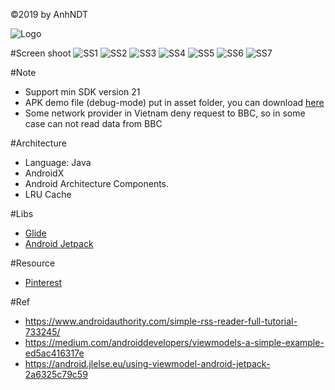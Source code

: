 &copy;2019 by AnhNDT 

![](https://gitlab.com/_Joker/gobear/raw/master/app/assets/ic_launcher-web.png "Logo")


#Screen shoot
![](https://gitlab.com/_Joker/gobear/raw/master/app/assets/device-2019-03-09-203851.png "SS1")
![](https://gitlab.com/_Joker/gobear/raw/master/app/assets/device-2019-03-09-203917.png "SS2")
![](https://gitlab.com/_Joker/gobear/raw/master/app/assets/device-2019-03-09-204003.png "SS3")
![](https://gitlab.com/_Joker/gobear/raw/master/app/assets/device-2019-03-09-204030.png "SS4")
![](https://gitlab.com/_Joker/gobear/raw/master/app/assets/device-2019-03-09-204043.png "SS5")
![](https://gitlab.com/_Joker/gobear/raw/master/app/assets/device-2019-03-09-204057.png "SS6")
![](https://gitlab.com/_Joker/gobear/raw/master/app/assets/device-2019-03-09-204240.png "SS7")

#Note
   - Support min SDK version 21
   - APK demo file (debug-mode) put in asset folder, you can download [here](https://gitlab.com/_Joker/gobear/blob/master/app/assets/gbp_test_app_debug.apk)
   - Some network provider in Vietnam deny request to BBC, so in some case can not read data from BBC 
   
#Architecture
   - Language: Java
   - AndroidX
   - Android Architecture Components.
   - LRU Cache
   
#Libs
   - [Glide](https://github.com/bumptech/glide)
   - [Android Jetpack](https://developer.android.com/jetpack)
   
#Resource 
   - [Pinterest](https://www.pinterest.com/pin/134967320069077138/)
   
#Ref
   - https://www.androidauthority.com/simple-rss-reader-full-tutorial-733245/
   - https://medium.com/androiddevelopers/viewmodels-a-simple-example-ed5ac416317e
   - https://android.jlelse.eu/using-viewmodel-android-jetpack-2a6325c79c59

